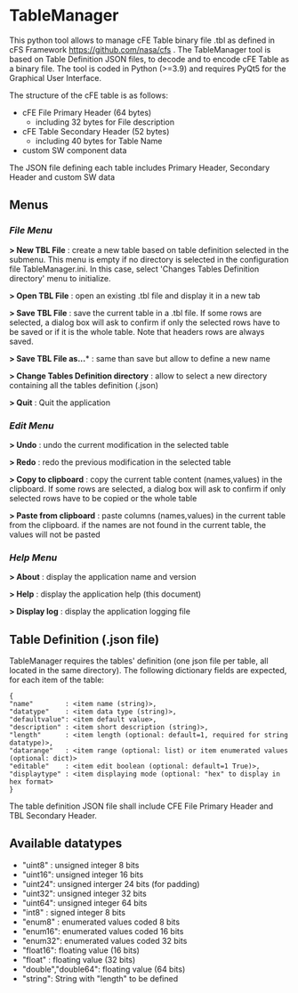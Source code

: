 # TableManager
This python tool allows to manage cFE Table binary file .tbl as defined in cFS Framework https://github.com/nasa/cfs .
The TableManager tool is based on Table Definition JSON files, to decode and to encode cFE Table as a binary file.
The tool is coded in Python (>=3.9) and requires PyQt5 for the Graphical User Interface.

The structure of the cFE table is as follows:
- cFE File Primary Header (64 bytes)
  - including 32 bytes for File description
- cFE Table Secondary Header (52 bytes)
  - including 40 bytes for Table Name
- custom SW component data

The JSON file defining each table includes Primary Header, Secondary Header and custom SW data

## Menus
### *File Menu*

**> New TBL File** 
: create a new table based on table definition selected in the submenu.
This menu is empty if no directory is selected in the configuration file
TableManager.ini.
In this case, select 'Changes Tables Definition directory' menu to initialize.

**> Open TBL File** 
: open an existing .tbl file and display it in a new tab

**> Save TBL File** 
: save the current table in a .tbl file.
If some rows are selected, a dialog box will ask to confirm
if only the selected rows have to be saved or if it is the whole table.
Note that headers rows are always saved.

**> Save TBL File as...*** 
: same than save but allow to define a new name

**> Change Tables Definition directory** 
: allow to select a new directory containing all the tables definition (.json)

**> Quit** 
: Quit the application

### *Edit Menu*

**> Undo** 
: undo the current modification in the selected table

**> Redo** 
: redo the previous modification in the selected table

**> Copy to clipboard** 
: copy the current table content (names,values) in the clipboard. 
If some rows are selected, a dialog box will ask to confirm 
if only selected rows have to be copied or the whole table

**> Paste from clipboard**
: paste columns (names,values) in the current table from the clipboard.
if the names are not found in the current table, the values will not be pasted

### *Help Menu*

**> About** 
: display the application name and version

**> Help** 
: display the application help (this document)

**> Display log** 
: display the application logging file

## Table Definition (.json file)
TableManager requires the tables' definition (one json file per table, all located in the same directory).
The following dictionary fields are expected, for each item of the table:
```
{
"name"        : <item name (string)>,
"datatype"    : <item data type (string)>,
"defaultvalue": <item default value>,
"description" : <item short description (string)>,
"length"      : <item length (optional: default=1, required for string datatype)>,
"datarange"   : <item range (optional: list) or item enumerated values (optional: dict)>
"editable"    : <item edit boolean (optional: default=1 True)>,
"displaytype" : <item displaying mode (optional: "hex" to display in hex format>
}
```
The table definition JSON file shall include CFE File Primary Header and TBL Secondary Header.

Available datatypes
-------------------
* "uint8" : unsigned integer 8 bits
* "uint16": unsigned integer 16 bits
* "uint24": unsigned interger 24 bits (for padding) 
* "uint32": unsigned integer 32 bits
* "uint64": unsigned integer 64 bits
* "int8"  : signed integer 8 bits
* "enum8" : enumerated values coded 8 bits
* "enum16": enumerated values coded 16 bits
* "enum32": enumerated values coded 32 bits
* "float16": floating value (16 bits)
* "float" : floating value (32 bits)
* "double","double64": floating value (64 bits)
* "string": String with "length" to be defined
